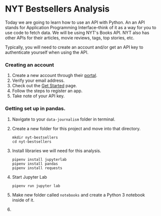 # NYT Bestsellers Analysis

Today we are going to learn how to use an API with Python. An an API stands for Application Programming Interface–think of it as a way for you to use code to fetch data. We will be using NYT's Books API. NYT also has other APIs for their articles, movie reviews, tags, top stories, etc.

Typically, you will need to create an account and/or get an API key to authenticate yourself when using the API.

### Creating an account

1. Create a new account through their [portal](https://developer.nytimes.com/accounts/create).
2. Verify your email address.
3. Check out the [Get Started](https://developer.nytimes.com/get-started) page.
4. Follow the steps to register an app.
5. Take note of your API key.

### Getting set up in pandas.

1. Navigate to your `data-journalism` folder in terminal.
2. Create a new folder for this project and move into that directory.

   ```
   mkdir nyt-bestsellers
   cd nyt-bestsellers
   ```

3. Install libraries we will need for this analysis.

   ```
   pipenv install jupyterlab
   pipenv install pandas
   pipenv install requests
   ```

4. Start Jupyter Lab

   ```
   pipenv run jupyter lab
   ```

5. Make new folder called `notebooks` and create a Python 3 notebook inside of it.

6.
